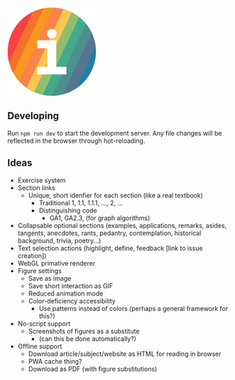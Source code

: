<img alt="The letter 'i' on a multicolored background." src="/static/favicon.ico" width="200px"/>

## Developing

Run `npm run dev` to start the development server. Any file changes will be reflected in the browser through hot-reloading.

## Ideas

- Exercise system
- Section links
  - Unique, short idenfier for each section (like a real textbook)
    - Traditional 1, 1.1, 1.1.1, ..., 2, ...
    - Distinguishing code
      - GA1, GA2.3, (for graph algorithms)
- Collapsable optional sections (examples, applications, remarks, asides, tangents, anecdotes, rants, pedantry, contemplation, historical background, trivia, poetry...)
- Text selection actions (highlight, define, feedback [link to issue creation])
- WebGL primative renderer
- Figure settings
  - Save as image
  - Save short interaction as GIF
  - Reduced animation mode
  - Color-deficiency accessibility
    - Use patterns instead of colors (perhaps a general framework for this?)
- No-script support
  - Screenshots of figures as a substitute
    - (can this be done automatically?)
- Offline support
  - Download article/subject/website as HTML for reading in browser
  - PWA cache thing?
  - Download as PDF (with figure substitutions)
